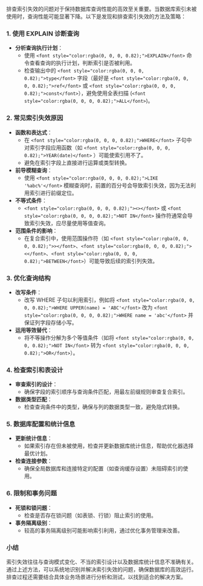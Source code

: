 <font style="color:rgba(0, 0, 0, 0.82);">排查索引失效的问题对于保持数据库查询性能的高效至关重要。当数据库索引未被使用时，查询性能可能显著下降。以下是发现和排查索引失效的方法及策略：</font>

### <font style="color:rgba(0, 0, 0, 0.82);">1. 使用 EXPLAIN 诊断查询</font>
+ **<font style="color:rgba(0, 0, 0, 0.82);">分析查询执行计划</font>**<font style="color:rgba(0, 0, 0, 0.82);">：</font>
    - <font style="color:rgba(0, 0, 0, 0.82);">使用</font><font style="color:rgba(0, 0, 0, 0.82);"> </font>`<font style="color:rgba(0, 0, 0, 0.82);">EXPLAIN</font>`<font style="color:rgba(0, 0, 0, 0.82);"> </font><font style="color:rgba(0, 0, 0, 0.82);">命令查看查询的执行计划，判断索引是否被利用。</font>
    - <font style="color:rgba(0, 0, 0, 0.82);">检查输出中的</font><font style="color:rgba(0, 0, 0, 0.82);"> </font>`<font style="color:rgba(0, 0, 0, 0.82);">type</font>`<font style="color:rgba(0, 0, 0, 0.82);"> </font><font style="color:rgba(0, 0, 0, 0.82);">字段（最好是</font><font style="color:rgba(0, 0, 0, 0.82);"> </font>`<font style="color:rgba(0, 0, 0, 0.82);">ref</font>`<font style="color:rgba(0, 0, 0, 0.82);"> </font><font style="color:rgba(0, 0, 0, 0.82);">或</font><font style="color:rgba(0, 0, 0, 0.82);"> </font>`<font style="color:rgba(0, 0, 0, 0.82);">const</font>`<font style="color:rgba(0, 0, 0, 0.82);">），避免使用全表扫描 (</font>`<font style="color:rgba(0, 0, 0, 0.82);">ALL</font>`<font style="color:rgba(0, 0, 0, 0.82);">)。</font>

### <font style="color:rgba(0, 0, 0, 0.82);">2. 常见索引失效原因</font>
+ **<font style="color:rgba(0, 0, 0, 0.82);">函数和表达式</font>**<font style="color:rgba(0, 0, 0, 0.82);">：</font>
    - <font style="color:rgba(0, 0, 0, 0.82);">在</font><font style="color:rgba(0, 0, 0, 0.82);"> </font>`<font style="color:rgba(0, 0, 0, 0.82);">WHERE</font>`<font style="color:rgba(0, 0, 0, 0.82);"> </font><font style="color:rgba(0, 0, 0, 0.82);">子句中对索引字段应用函数（如</font><font style="color:rgba(0, 0, 0, 0.82);"> </font>`<font style="color:rgba(0, 0, 0, 0.82);">YEAR(date)</font>`<font style="color:rgba(0, 0, 0, 0.82);"> </font><font style="color:rgba(0, 0, 0, 0.82);">）可能使索引用不了。</font>
    - <font style="color:rgba(0, 0, 0, 0.82);">避免在索引字段上直接进行运算或类型转换。</font>
+ **<font style="color:rgba(0, 0, 0, 0.82);">前导模糊查询</font>**<font style="color:rgba(0, 0, 0, 0.82);">：</font>
    - <font style="color:rgba(0, 0, 0, 0.82);">使用</font><font style="color:rgba(0, 0, 0, 0.82);"> </font>`<font style="color:rgba(0, 0, 0, 0.82);">LIKE '%abc%'</font>`<font style="color:rgba(0, 0, 0, 0.82);"> </font><font style="color:rgba(0, 0, 0, 0.82);">模糊查询时，前置的百分号会导致索引失效，因为无法利用索引进行前缀定位。</font>
+ **<font style="color:rgba(0, 0, 0, 0.82);">不等式条件</font>**<font style="color:rgba(0, 0, 0, 0.82);">：</font>
    - `<font style="color:rgba(0, 0, 0, 0.82);"><></font>`<font style="color:rgba(0, 0, 0, 0.82);"> </font><font style="color:rgba(0, 0, 0, 0.82);">或</font><font style="color:rgba(0, 0, 0, 0.82);"> </font>`<font style="color:rgba(0, 0, 0, 0.82);">NOT IN</font>`<font style="color:rgba(0, 0, 0, 0.82);"> </font><font style="color:rgba(0, 0, 0, 0.82);">操作符通常会导致索引失效，应尽量使用等值查询。</font>
+ **<font style="color:rgba(0, 0, 0, 0.82);">范围条件的影响</font>**<font style="color:rgba(0, 0, 0, 0.82);">：</font>
    - <font style="color:rgba(0, 0, 0, 0.82);">在复合索引中，使用范围操作符（如</font><font style="color:rgba(0, 0, 0, 0.82);"> </font>`<font style="color:rgba(0, 0, 0, 0.82);">></font>`<font style="color:rgba(0, 0, 0, 0.82);">、</font>`<font style="color:rgba(0, 0, 0, 0.82);"><</font>`<font style="color:rgba(0, 0, 0, 0.82);">、</font>`<font style="color:rgba(0, 0, 0, 0.82);">BETWEEN</font>`<font style="color:rgba(0, 0, 0, 0.82);">）可能导致后续的索引列失效。</font>

### <font style="color:rgba(0, 0, 0, 0.82);">3. 优化查询结构</font>
+ **<font style="color:rgba(0, 0, 0, 0.82);">改写条件</font>**<font style="color:rgba(0, 0, 0, 0.82);">：</font>
    - <font style="color:rgba(0, 0, 0, 0.82);">改写 WHERE 子句以利用索引，例如将</font><font style="color:rgba(0, 0, 0, 0.82);"> </font>`<font style="color:rgba(0, 0, 0, 0.82);">WHERE UPPER(name) = 'ABC'</font>`<font style="color:rgba(0, 0, 0, 0.82);"> </font><font style="color:rgba(0, 0, 0, 0.82);">改为</font><font style="color:rgba(0, 0, 0, 0.82);"> </font>`<font style="color:rgba(0, 0, 0, 0.82);">WHERE name = 'abc'</font>`<font style="color:rgba(0, 0, 0, 0.82);"> </font><font style="color:rgba(0, 0, 0, 0.82);">并保证列字段存储小写。</font>
+ **<font style="color:rgba(0, 0, 0, 0.82);">运用等效替代</font>**<font style="color:rgba(0, 0, 0, 0.82);">：</font>
    - <font style="color:rgba(0, 0, 0, 0.82);">将不等操作分解为多个等值条件（如将</font><font style="color:rgba(0, 0, 0, 0.82);"> </font>`<font style="color:rgba(0, 0, 0, 0.82);">NOT IN</font>`<font style="color:rgba(0, 0, 0, 0.82);"> </font><font style="color:rgba(0, 0, 0, 0.82);">转为</font><font style="color:rgba(0, 0, 0, 0.82);"> </font>`<font style="color:rgba(0, 0, 0, 0.82);">OR</font>`<font style="color:rgba(0, 0, 0, 0.82);">）。</font>

### <font style="color:rgba(0, 0, 0, 0.82);">4. 检查索引和表设计</font>
+ **<font style="color:rgba(0, 0, 0, 0.82);">审查索引的设计</font>**<font style="color:rgba(0, 0, 0, 0.82);">：</font>
    - <font style="color:rgba(0, 0, 0, 0.82);">确保字段的索引顺序与查询条件匹配，用最左前缀规则审查复合索引。</font>
+ **<font style="color:rgba(0, 0, 0, 0.82);">数据类型匹配</font>**<font style="color:rgba(0, 0, 0, 0.82);">：</font>
    - <font style="color:rgba(0, 0, 0, 0.82);">检查查询条件中的类型，确保与列的数据类型一致，避免隐式转换。</font>

### <font style="color:rgba(0, 0, 0, 0.82);">5. 数据库配置和统计信息</font>
+ **<font style="color:rgba(0, 0, 0, 0.82);">更新统计信息</font>**<font style="color:rgba(0, 0, 0, 0.82);">：</font>
    - <font style="color:rgba(0, 0, 0, 0.82);">如果索引存在但未被使用，检查并更新数据库统计信息，帮助优化器选择最优计划。</font>
+ **<font style="color:rgba(0, 0, 0, 0.82);">检查连接参数</font>**<font style="color:rgba(0, 0, 0, 0.82);">：</font>
    - <font style="color:rgba(0, 0, 0, 0.82);">确保全局数据库和连接特定的配置（如查询缓存设置）未阻碍索引的使用。</font>

### <font style="color:rgba(0, 0, 0, 0.82);">6. 限制和事务问题</font>
+ **<font style="color:rgba(0, 0, 0, 0.82);">死锁和锁问题</font>**<font style="color:rgba(0, 0, 0, 0.82);">：</font>
    - <font style="color:rgba(0, 0, 0, 0.82);">检查是否存在锁问题（如表锁、行锁）阻止索引的使用。</font>
+ **<font style="color:rgba(0, 0, 0, 0.82);">事务隔离级别</font>**<font style="color:rgba(0, 0, 0, 0.82);">：</font>
    - <font style="color:rgba(0, 0, 0, 0.82);">较高的事务隔离级别可能影响索引利用，通过优化事务管理来改善。</font>

### <font style="color:rgba(0, 0, 0, 0.82);">小结</font>
<font style="color:rgba(0, 0, 0, 0.82);">索引失效往往与查询模式变化、不当的索引设计以及数据库统计信息不准确有关。通过上述方法，可以系统地识别并解决索引失效的问题，确保数据库的高效运行。排查过程还需要结合具体业务场景进行分析和测试，以找到适合的解决方案。</font>


